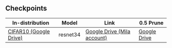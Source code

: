 
## Checkpoints
| In-distribution        | Model           | Link  |  0.5 Prune |
| ------------- |-------------| -----| ----- |
| [CIFAR10 (Google Drive)](https://drive.google.com/file/d/1j1N06bMm1wbqHkQ6cYbwpXPLlXunTPoS/view?usp=sharing)      | resnet34 | [Google Drive (Mila account)](https://drive.google.com/file/d/1H6w3ZTMaPXcYsaDBJrgAcxSTdywTS0vZ/view?usp=sharing) | [Google Drive](https://drive.google.com/file/d/1o9F5INWTWx55jF9GGZ9YtLgI-YyZ-xZp/view?usp=sharing) |

